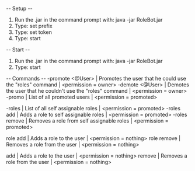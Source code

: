 -- Setup --
1) Run the .jar in the command prompt with: java -jar RoleBot.jar
2) Type: set prefix <prefix>
3) Type: set token <token>
4) Type: start


-- Start --
1) Run the .jar in the command prompt with: java -jar RoleBot.jar
2) Type: start

-- Commands --
  -promote <@User>    | Promotes the user that he could use the "roles"  command    | <permission = owner>
  -demote <@User>     | Demotes the user that he couldn't use the "roles"  command  | <permission = owner>
  -promo              | List of all promoted users                                  | <permission = promoted>
  
  -roles              | List of all self assignable roles                           | <permission = promoted>
  -roles add <role>   | Adds a role to self assignable roles                        | <permission = promoted>
  -roles remove <role>| Removes a role from self assignable roles                   | <permission = promoted>
  
  role add <role>     | Adds a role to the user                                     | <permission = nothing>
  role remove <role>  | Removes a role from the user                                | <permission = nothing>
  
  add <role>          | Adds a role to the user                                     | <permission = nothing>
  remove <role>       | Removes a role from the user                                | <permission = nothing>
